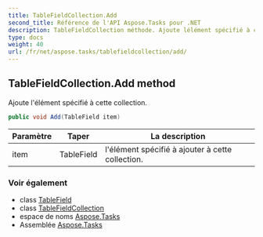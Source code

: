```yaml
---
title: TableFieldCollection.Add
second_title: Référence de l'API Aspose.Tasks pour .NET
description: TableFieldCollection méthode. Ajoute lélément spécifié à cette collection.
type: docs
weight: 40
url: /fr/net/aspose.tasks/tablefieldcollection/add/
---
```

## TableFieldCollection.Add method

Ajoute l'élément spécifié à cette collection.

```csharp
public void Add(TableField item)
```

| Paramètre | Taper | La description |
| --- | --- | --- |
| item | TableField | l'élément spécifié à ajouter à cette collection. |

### Voir également

* class [TableField](../../tablefield/)
* class [TableFieldCollection](../)
* espace de noms [Aspose.Tasks](../../tablefieldcollection/)
* Assemblée [Aspose.Tasks](../../../)



